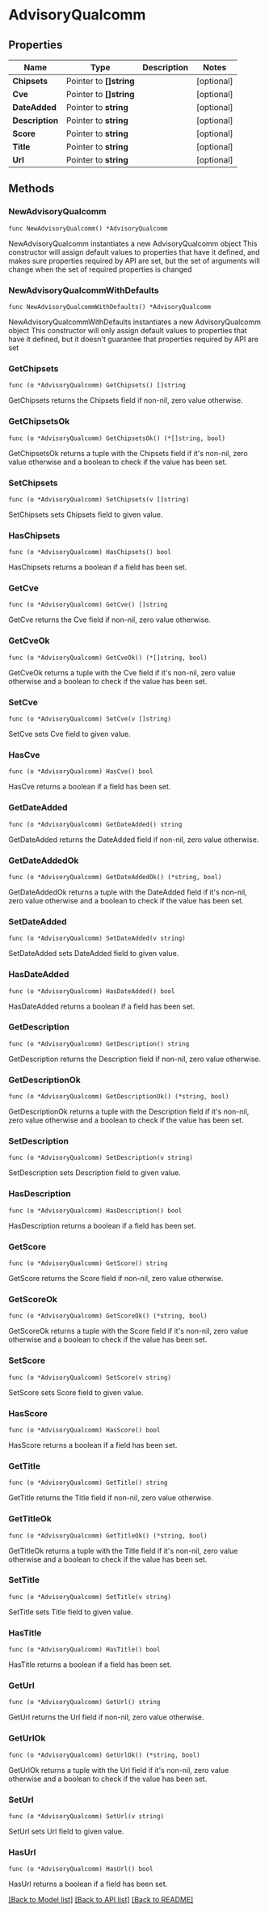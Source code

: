 # AdvisoryQualcomm

## Properties

Name | Type | Description | Notes
------------ | ------------- | ------------- | -------------
**Chipsets** | Pointer to **[]string** |  | [optional] 
**Cve** | Pointer to **[]string** |  | [optional] 
**DateAdded** | Pointer to **string** |  | [optional] 
**Description** | Pointer to **string** |  | [optional] 
**Score** | Pointer to **string** |  | [optional] 
**Title** | Pointer to **string** |  | [optional] 
**Url** | Pointer to **string** |  | [optional] 

## Methods

### NewAdvisoryQualcomm

`func NewAdvisoryQualcomm() *AdvisoryQualcomm`

NewAdvisoryQualcomm instantiates a new AdvisoryQualcomm object
This constructor will assign default values to properties that have it defined,
and makes sure properties required by API are set, but the set of arguments
will change when the set of required properties is changed

### NewAdvisoryQualcommWithDefaults

`func NewAdvisoryQualcommWithDefaults() *AdvisoryQualcomm`

NewAdvisoryQualcommWithDefaults instantiates a new AdvisoryQualcomm object
This constructor will only assign default values to properties that have it defined,
but it doesn't guarantee that properties required by API are set

### GetChipsets

`func (o *AdvisoryQualcomm) GetChipsets() []string`

GetChipsets returns the Chipsets field if non-nil, zero value otherwise.

### GetChipsetsOk

`func (o *AdvisoryQualcomm) GetChipsetsOk() (*[]string, bool)`

GetChipsetsOk returns a tuple with the Chipsets field if it's non-nil, zero value otherwise
and a boolean to check if the value has been set.

### SetChipsets

`func (o *AdvisoryQualcomm) SetChipsets(v []string)`

SetChipsets sets Chipsets field to given value.

### HasChipsets

`func (o *AdvisoryQualcomm) HasChipsets() bool`

HasChipsets returns a boolean if a field has been set.

### GetCve

`func (o *AdvisoryQualcomm) GetCve() []string`

GetCve returns the Cve field if non-nil, zero value otherwise.

### GetCveOk

`func (o *AdvisoryQualcomm) GetCveOk() (*[]string, bool)`

GetCveOk returns a tuple with the Cve field if it's non-nil, zero value otherwise
and a boolean to check if the value has been set.

### SetCve

`func (o *AdvisoryQualcomm) SetCve(v []string)`

SetCve sets Cve field to given value.

### HasCve

`func (o *AdvisoryQualcomm) HasCve() bool`

HasCve returns a boolean if a field has been set.

### GetDateAdded

`func (o *AdvisoryQualcomm) GetDateAdded() string`

GetDateAdded returns the DateAdded field if non-nil, zero value otherwise.

### GetDateAddedOk

`func (o *AdvisoryQualcomm) GetDateAddedOk() (*string, bool)`

GetDateAddedOk returns a tuple with the DateAdded field if it's non-nil, zero value otherwise
and a boolean to check if the value has been set.

### SetDateAdded

`func (o *AdvisoryQualcomm) SetDateAdded(v string)`

SetDateAdded sets DateAdded field to given value.

### HasDateAdded

`func (o *AdvisoryQualcomm) HasDateAdded() bool`

HasDateAdded returns a boolean if a field has been set.

### GetDescription

`func (o *AdvisoryQualcomm) GetDescription() string`

GetDescription returns the Description field if non-nil, zero value otherwise.

### GetDescriptionOk

`func (o *AdvisoryQualcomm) GetDescriptionOk() (*string, bool)`

GetDescriptionOk returns a tuple with the Description field if it's non-nil, zero value otherwise
and a boolean to check if the value has been set.

### SetDescription

`func (o *AdvisoryQualcomm) SetDescription(v string)`

SetDescription sets Description field to given value.

### HasDescription

`func (o *AdvisoryQualcomm) HasDescription() bool`

HasDescription returns a boolean if a field has been set.

### GetScore

`func (o *AdvisoryQualcomm) GetScore() string`

GetScore returns the Score field if non-nil, zero value otherwise.

### GetScoreOk

`func (o *AdvisoryQualcomm) GetScoreOk() (*string, bool)`

GetScoreOk returns a tuple with the Score field if it's non-nil, zero value otherwise
and a boolean to check if the value has been set.

### SetScore

`func (o *AdvisoryQualcomm) SetScore(v string)`

SetScore sets Score field to given value.

### HasScore

`func (o *AdvisoryQualcomm) HasScore() bool`

HasScore returns a boolean if a field has been set.

### GetTitle

`func (o *AdvisoryQualcomm) GetTitle() string`

GetTitle returns the Title field if non-nil, zero value otherwise.

### GetTitleOk

`func (o *AdvisoryQualcomm) GetTitleOk() (*string, bool)`

GetTitleOk returns a tuple with the Title field if it's non-nil, zero value otherwise
and a boolean to check if the value has been set.

### SetTitle

`func (o *AdvisoryQualcomm) SetTitle(v string)`

SetTitle sets Title field to given value.

### HasTitle

`func (o *AdvisoryQualcomm) HasTitle() bool`

HasTitle returns a boolean if a field has been set.

### GetUrl

`func (o *AdvisoryQualcomm) GetUrl() string`

GetUrl returns the Url field if non-nil, zero value otherwise.

### GetUrlOk

`func (o *AdvisoryQualcomm) GetUrlOk() (*string, bool)`

GetUrlOk returns a tuple with the Url field if it's non-nil, zero value otherwise
and a boolean to check if the value has been set.

### SetUrl

`func (o *AdvisoryQualcomm) SetUrl(v string)`

SetUrl sets Url field to given value.

### HasUrl

`func (o *AdvisoryQualcomm) HasUrl() bool`

HasUrl returns a boolean if a field has been set.


[[Back to Model list]](../README.md#documentation-for-models) [[Back to API list]](../README.md#documentation-for-api-endpoints) [[Back to README]](../README.md)



